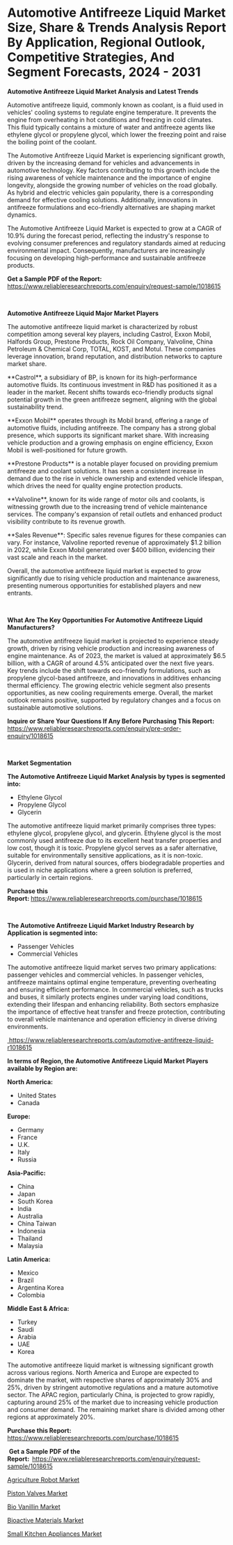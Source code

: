 <p><h1>Automotive Antifreeze Liquid Market Size, Share & Trends Analysis Report By Application, Regional Outlook, Competitive Strategies, And Segment Forecasts, 2024 - 2031</h1></p><p><strong>Automotive Antifreeze Liquid Market Analysis and Latest Trends</strong></p>
<p><p>Automotive antifreeze liquid, commonly known as coolant, is a fluid used in vehicles' cooling systems to regulate engine temperature. It prevents the engine from overheating in hot conditions and freezing in cold climates. This fluid typically contains a mixture of water and antifreeze agents like ethylene glycol or propylene glycol, which lower the freezing point and raise the boiling point of the coolant. </p><p>The Automotive Antifreeze Liquid Market is experiencing significant growth, driven by the increasing demand for vehicles and advancements in automotive technology. Key factors contributing to this growth include the rising awareness of vehicle maintenance and the importance of engine longevity, alongside the growing number of vehicles on the road globally. As hybrid and electric vehicles gain popularity, there is a corresponding demand for effective cooling solutions. Additionally, innovations in antifreeze formulations and eco-friendly alternatives are shaping market dynamics. </p><p>The Automotive Antifreeze Liquid Market is expected to grow at a CAGR of 10.9% during the forecast period, reflecting the industry's response to evolving consumer preferences and regulatory standards aimed at reducing environmental impact. Consequently, manufacturers are increasingly focusing on developing high-performance and sustainable antifreeze products.</p></p>
<p><strong>Get a Sample PDF of the Report:&nbsp;</strong> <a href="https://www.reliableresearchreports.com/enquiry/request-sample/1018615">https://www.reliableresearchreports.com/enquiry/request-sample/1018615</a></p>
<p>&nbsp;</p>
<p><strong>Automotive Antifreeze Liquid Major Market Players</strong></p>
<p><p>The automotive antifreeze liquid market is characterized by robust competition among several key players, including Castrol, Exxon Mobil, Halfords Group, Prestone Products, Rock Oil Company, Valvoline, China Petroleum & Chemical Corp, TOTAL, KOST, and Motul. These companies leverage innovation, brand reputation, and distribution networks to capture market share.</p><p>**Castrol**, a subsidiary of BP, is known for its high-performance automotive fluids. Its continuous investment in R&D has positioned it as a leader in the market. Recent shifts towards eco-friendly products signal potential growth in the green antifreeze segment, aligning with the global sustainability trend.</p><p>**Exxon Mobil** operates through its Mobil brand, offering a range of automotive fluids, including antifreeze. The company has a strong global presence, which supports its significant market share. With increasing vehicle production and a growing emphasis on engine efficiency, Exxon Mobil is well-positioned for future growth.</p><p>**Prestone Products** is a notable player focused on providing premium antifreeze and coolant solutions. It has seen a consistent increase in demand due to the rise in vehicle ownership and extended vehicle lifespan, which drives the need for quality engine protection products.</p><p>**Valvoline**, known for its wide range of motor oils and coolants, is witnessing growth due to the increasing trend of vehicle maintenance services. The company's expansion of retail outlets and enhanced product visibility contribute to its revenue growth.</p><p>**Sales Revenue**: Specific sales revenue figures for these companies can vary. For instance, Valvoline reported revenue of approximately $1.2 billion in 2022, while Exxon Mobil generated over $400 billion, evidencing their vast scale and reach in the market.</p><p>Overall, the automotive antifreeze liquid market is expected to grow significantly due to rising vehicle production and maintenance awareness, presenting numerous opportunities for established players and new entrants.</p></p>
<p>&nbsp;</p>
<p><strong>What Are The Key Opportunities For Automotive Antifreeze Liquid Manufacturers?</strong></p>
<p><p>The automotive antifreeze liquid market is projected to experience steady growth, driven by rising vehicle production and increasing awareness of engine maintenance. As of 2023, the market is valued at approximately $6.5 billion, with a CAGR of around 4.5% anticipated over the next five years. Key trends include the shift towards eco-friendly formulations, such as propylene glycol-based antifreeze, and innovations in additives enhancing thermal efficiency. The growing electric vehicle segment also presents opportunities, as new cooling requirements emerge. Overall, the market outlook remains positive, supported by regulatory changes and a focus on sustainable automotive solutions.</p></p>
<p><strong>Inquire or Share Your Questions If Any Before Purchasing This Report:</strong> <a href="https://www.reliableresearchreports.com/enquiry/pre-order-enquiry/1018615">https://www.reliableresearchreports.com/enquiry/pre-order-enquiry/1018615</a></p>
<p>&nbsp;</p>
<p><strong>Market Segmentation</strong></p>
<p><strong>The Automotive Antifreeze Liquid Market Analysis by types is segmented into:</strong></p>
<p><ul><li>Ethylene Glycol</li><li>Propylene Glycol</li><li>Glycerin</li></ul></p>
<p><p>The automotive antifreeze liquid market primarily comprises three types: ethylene glycol, propylene glycol, and glycerin. Ethylene glycol is the most commonly used antifreeze due to its excellent heat transfer properties and low cost, though it is toxic. Propylene glycol serves as a safer alternative, suitable for environmentally sensitive applications, as it is non-toxic. Glycerin, derived from natural sources, offers biodegradable properties and is used in niche applications where a green solution is preferred, particularly in certain regions.</p></p>
<p><strong>Purchase this Report:&nbsp;</strong><a href="https://www.reliableresearchreports.com/purchase/1018615">https://www.reliableresearchreports.com/purchase/1018615</a></p>
<p>&nbsp;</p>
<p><strong>The Automotive Antifreeze Liquid Market Industry Research by Application is segmented into:</strong></p>
<p><ul><li>Passenger Vehicles</li><li>Commercial Vehicles</li></ul></p>
<p><p>The automotive antifreeze liquid market serves two primary applications: passenger vehicles and commercial vehicles. In passenger vehicles, antifreeze maintains optimal engine temperature, preventing overheating and ensuring efficient performance. In commercial vehicles, such as trucks and buses, it similarly protects engines under varying load conditions, extending their lifespan and enhancing reliability. Both sectors emphasize the importance of effective heat transfer and freeze protection, contributing to overall vehicle maintenance and operation efficiency in diverse driving environments.</p></p>
<p><a href="https://www.reliableresearchreports.com/automotive-antifreeze-liquid-r1018615">&nbsp;https://www.reliableresearchreports.com/automotive-antifreeze-liquid-r1018615</a></p>
<p><strong>In terms of Region, the Automotive Antifreeze Liquid Market Players available by Region are:</strong></p>
<p>
    <p> <strong> North America: </strong>
        <ul>
            <li>United States</li>
            <li>Canada</li>
        </ul>
        </p> 
    <p> <strong> Europe: </strong>
        <ul>
            <li>Germany</li>
            <li>France</li>
            <li>U.K.</li>
            <li>Italy</li>
            <li>Russia</li>
        </ul>
        </p> 
    <p> <strong> Asia-Pacific: </strong>
        <ul>
            <li>China</li>
            <li>Japan</li>
            <li>South Korea</li>
            <li>India</li>
            <li>Australia</li>
            <li>China Taiwan</li>
            <li>Indonesia</li>
            <li>Thailand</li>
            <li>Malaysia</li>
        </ul>
        </p> 
    <p> <strong> Latin America: </strong>
        <ul>
            <li>Mexico</li>
            <li>Brazil</li>
            <li>Argentina Korea</li>
            <li>Colombia</li>
        </ul>
        </p> 
    <p> <strong> Middle East & Africa: </strong>
        <ul>
            <li>Turkey</li>
            <li>Saudi</li>
            <li>Arabia</li>
            <li>UAE</li>
            <li>Korea</li>
        </ul>
    </p>
    </p>
<p><p>The automotive antifreeze liquid market is witnessing significant growth across various regions. North America and Europe are expected to dominate the market, with respective shares of approximately 30% and 25%, driven by stringent automotive regulations and a mature automotive sector. The APAC region, particularly China, is projected to grow rapidly, capturing around 25% of the market due to increasing vehicle production and consumer demand. The remaining market share is divided among other regions at approximately 20%.</p></p>
<p><strong>Purchase this Report: </strong><a href="https://www.reliableresearchreports.com/purchase/1018615">https://www.reliableresearchreports.com/purchase/1018615</a></p>
<p>&nbsp;<strong>Get a Sample PDF of the Report:&nbsp;&nbsp;</strong><a href="https://www.reliableresearchreports.com/enquiry/request-sample/1018615">https://www.reliableresearchreports.com/enquiry/request-sample/1018615</a></p>
<p><strong></strong></p>
<p><p><a href="https://github.com/AshrafKhan865/Market-Research-Report-List-1/blob/main/agriculture-robot-market.md">Agriculture Robot Market</a></p><p><a href="https://medium.com/@rosaline5qxwve/the-piston-valves-market-prioritizes-cost-control-and-efficiency-enhancement-1c4b630d705f">Piston Valves Market</a></p><p><a href="https://issuu.com/reportprime-2/docs/bio-vanillin-market-size-2030.pptx_ef9b99712808ea">Bio Vanillin Market</a></p><p><a href="https://issuu.com/reportprime-2/docs/bioactive-materials-market-size-203_d41a1e094ec5bc">Bioactive Materials Market</a></p><p><a href="https://www.linkedin.com/pulse/small-kitchen-appliances-market-insights-product-type-application-ig7de?trackingId=Jl7N63d7T8mqZW%2Br4YB%2FvA%3D%3D">Small Kitchen Appliances Market</a></p></p>